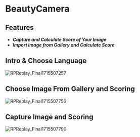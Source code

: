 # BeautyCamera

## Features
- ***Capture and Calculate Score of Your Image***
- ***Import Image from Gallery and Calculate Score***

## Intro & Choose Language
![RPReplay_Final1715507257](https://github.com/minhhieudhtl1402/ChatApp/assets/62164165/2f6123b2-727b-434b-b8f6-abb2a8e8ca79)

## Choose Image From Gallery and Scoring
![RPReplay_Final1715507756](https://github.com/minhhieudhtl1402/ChatApp/assets/62164165/cb5e1b53-2f1c-4bdd-95dc-6854b17809c9)

## Capture Image and Scoring
![RPReplay_Final1715507790](https://github.com/minhhieudhtl1402/ChatApp/assets/62164165/c794216b-dcde-4403-8c29-3b8a0c30e73e)
